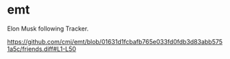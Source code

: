# emt
Elon Musk following Tracker.

https://github.com/cmj/emt/blob/01631d1fcbafb765e033fd0fdb3d83abb5751a5c/friends.diff#L1-L50
